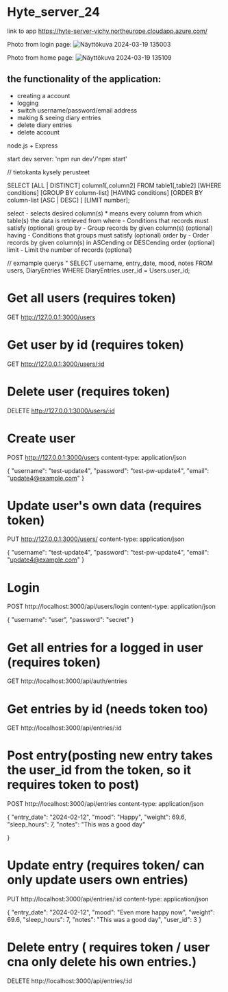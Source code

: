 # Hyte_server_24
link to app
https://hyte-server-vichy.northeurope.cloudapp.azure.com/

Photo from login page:
![Näyttökuva 2024-03-19 135003](https://github.com/konstask11/Hyte_server_24/assets/111982386/81d62cf9-1f8d-4bcb-91f1-be34debd3a7c)


Photo from home page:
![Näyttökuva 2024-03-19 135109](https://github.com/konstask11/Hyte_server_24/assets/111982386/e9fac880-fa14-46c5-880a-bb546a092773)

## the functionality of the application:
- creating a account
- logging
- switch username/password/email address
- making & seeing diary entries
- delete diary entries
- delete account


node.js + Express

start dev server: 'npm run dev'/'npm start'


 // tietokanta kysely perusteet

SELECT [ALL | DISTINCT] column1[,column2]
  FROM table1[,table2]
  [WHERE conditions]
  [GROUP BY column-list]
  [HAVING conditions]
  [ORDER BY column-list [ASC | DESC] ]
  [LIMIT number];

select - selects desired column(s) * means every column
from which table(s) the data is retrieved from
where - Conditions that records must satisfy (optional)
group by - Group records by given column(s) (optional)
having - Conditions that groups must satisfy (optional)
order by - Order records by given column(s) in ASCending or DESCending order (optional)
limit - Limit the number of records (optional)

// exmample querys "  SELECT username, entry_date, mood, notes FROM users, DiaryEntries WHERE DiaryEntries.user_id = Users.user_id; 

# Get all users (requires token)
GET http://127.0.0.1:3000/users

# Get user by id (requires token)
GET http://127.0.0.1:3000/users/:id

# Delete user (requires token)
DELETE http://127.0.0.1:3000/users/:id

# Create user
POST http://127.0.0.1:3000/users
content-type: application/json

{
  "username": "test-update4",
  "password": "test-pw-update4",
  "email": "update4@example.com"
}

# Update user's own data (requires token)
PUT http://127.0.0.1:3000/users/
content-type: application/json

{
  "username": "test-update4",
  "password": "test-pw-update4",
  "email": "update4@example.com"
}

# Login
POST http://localhost:3000/api/users/login
content-type: application/json

{
  "username": "user",
  "password": "secret"
}


# Get all entries for a logged in user (requires token)
GET http://localhost:3000/api/auth/entries

# Get entries by id (needs token too)
GET http://localhost:3000/api/entries/:id

# Post entry(posting new entry takes the user_id from the token, so it requires token to post)
POST http://localhost:3000/api/entries
content-type: application/json

{
  "entry_date": "2024-02-12",
  "mood": "Happy",
  "weight": 69.6,
  "sleep_hours": 7,
  "notes": "This was a good day"

}

# Update entry (requires token/ can only update users own entries)
PUT http://localhost:3000/api/entries/:id
content-type: application/json

{
  "entry_date": "2024-02-12",
  "mood": "Even more happy now",
  "weight": 69.6,
  "sleep_hours": 7,
  "notes": "This was a good day",
  "user_id": 3
}

# Delete entry ( requires token / user cna only delete his own entries.)
DELETE http://localhost:3000/api/entries/:id
